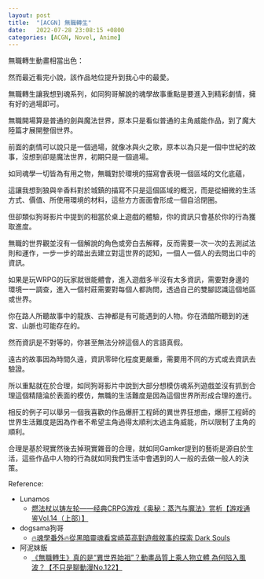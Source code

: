 ```yaml
---
layout: post
title:  "[ACGN] 無職轉生"
date:   2022-07-28 23:08:15 +0800
categories: [ACGN, Novel, Anime]
---
```



無職轉生動畫相當出色：

然而最近看完小說，該作品地位提升到我心中的最愛。

無職轉生讓我想到魂系列，如同狗哥解說的魂學故事重點是要進入到精彩劇情，擁有好的過場即可。

無職開場算是普通的劍與魔法世界，原本只是看似普通的主角威能作品，到了魔大陸篇才展開整個世界。

前面的劇情可以說只是一個過場，就像冰與火之歌，原本以為只是一個中世紀的故事，沒想到卻是魔法世界，初期只是一個過場。

如同魂學一切皆為有用之物，無職對於環境的描寫會表現一個區域的文化底蘊，

這讓我想到狼與辛香料對於城鎮的描寫不只是這個區域的概況，而是從細微的生活方式、價值、所使用環境的材料，這些方方面面會形成一個自洽閉圈。



但卻類似狗哥影片中提到的相當於桌上遊戲的體驗，你的資訊只會基於你的行為獲取進度。

無職的世界觀並沒有一個解說的角色或旁白去解釋，反而需要一次一次的去測試法則和運作，一步一步的踏出去建立對這世界的認知，一個人一個人的去問出口中的資訊。

如果是玩WRPG的玩家就很能體會，進入遊戲多半沒有太多資訊，需要對身邊的環境一一調查，進入一個村莊需要對每個人都詢問，透過自己的雙腳認識這個地區或世界。

你在路人所聽故事中的龍族、古神都是有可能遇到的人物。你在酒館所聽到的迷宮、山脈也可能存在的。

然而資訊是不對等的，你甚至無法分辨這個人的言語真假。

遠古的故事因為時間久遠，資訊零碎化程度更嚴重，需要用不同的方式或去資訊去驗證。



所以重點就在於合理，如同狗哥影片中說到大部分想模仿魂系列遊戲並沒有抓到合理這個精隨淪於表面的模仿，無職的生活難度是因為這個世界所形成合理的進行。

相反的例子可以舉另一個我喜歡的作品爆肝工程師的異世界狂想曲，爆肝工程師的世界生活難度是因為作者不希望主角過得太順利太過主角威能，所以限制了主角的順利。

合理是基於現實然後去掉現實雜音的合理，就如同Gamker提到的藝術是源自於生活，這些作品中人物的行為就如同我們生活中會遇到的人一般的去做一般人的決策。



Reference:
* Lunamos
  * [燃法杖以铸左轮——经典CRPG游戏《奥秘：蒸汽与魔法》赏析【游戏通鉴Vol.14（上部）】](https://www.youtube.com/watch?v=MU8IvvHzbc0)
* dogsama狗哥
  * [🔥魂學番外🔥從黑暗靈魂看宮崎英高對遊戲敘事的探索 Dark Souls](https://youtu.be/fiFLQFdW-is)
* 阿泥妹飯
  * [《無職轉生》真的是“異世界始祖”？動畫品質上乘人物立體 為何陷入風波？【不只是聊動漫No.122】](https://www.youtube.com/watch?v=mXD9noVp6HI)
